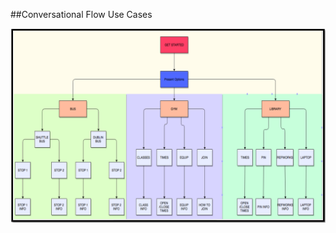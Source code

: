 ##Conversational Flow Use Cases


![Conversational Flow. \label{Conversational Flow}](04_assets/04_system_design/usecases.png)

